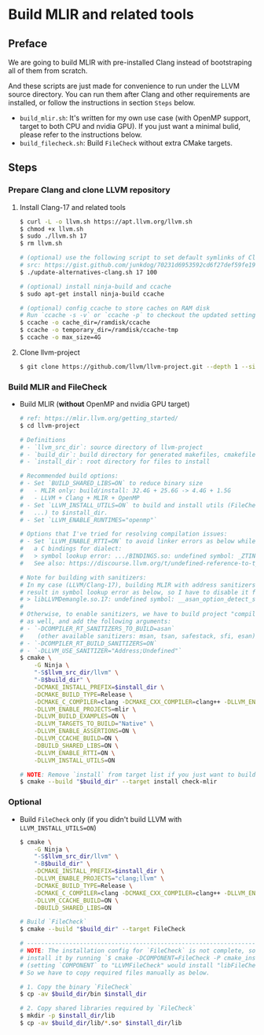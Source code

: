 # Build MLIR and related tools
## Preface
We are going to build MLIR with pre-installed Clang instead of bootstraping all
of them from scratch.

And these scripts are just made for convenience to run under the LLVM source
directory. You can run them after Clang and other requirements are installed,
or follow the instructions in section `Steps` below.
- `build_mlir.sh`: It's written for my own use case (with OpenMP support,
    target to both CPU and nvidia GPU). If you just want a minimal bulid,
    please refer to the instructions below.
- `build_filecheck.sh`: Build `FileCheck` without extra CMake targets.

## Steps
### Prepare Clang and clone LLVM repository
1. Install Clang-17 and related tools
    ```bash
    $ curl -L -o llvm.sh https://apt.llvm.org/llvm.sh
    $ chmod +x llvm.sh
    $ sudo ./llvm.sh 17
    $ rm llvm.sh

    # (optional) use the following script to set default symlinks of Clang tools
    # src: https://gist.github.com/junkdog/70231d6953592cd6f27def59fe19e50d
    $ ./update-alternatives-clang.sh 17 100

    # (optional) install ninja-build and ccache
    $ sudo apt-get install ninja-build ccache

    # (optional) config ccache to store caches on RAM disk
    # Run `ccache -s -v` or `ccache -p` to checkout the updated settings
    $ ccache -o cache_dir=/ramdisk/ccache
    $ ccache -o temporary_dir=/ramdisk/ccache-tmp
    $ ccache -o max_size=4G
    ```
2. Clone llvm-project
    ```bash
    $ git clone https://github.com/llvm/llvm-project.git --depth 1 --single-branch --branch release/17.x
    ```

### Build MLIR and FileCheck
- Build MLIR (**without** OpenMP and nvidia GPU target)
    ```bash
    # ref: https://mlir.llvm.org/getting_started/
    $ cd llvm-project

    # Definitions
    # - `llvm_src_dir`: source directory of llvm-project
    # - `build_dir`: build directory for generated makefiles, cmakefiles, ... etc
    # - `install_dir`: root directory for files to install

    # Recommended build options:
    # - Set `BUILD_SHARED_LIBS=ON` to reduce binary size
    #   - MLIR only: build/install: 32.4G + 25.6G -> 4.4G + 1.5G
    #   - LLVM + Clang + MLIR + OpenMP
    # - Set `LLVM_INSTALL_UTILS=ON` to build and install utils (FileCheck, not,
    #   ...) to $install_dir.
    # - Set `LLVM_ENABLE_RUNTIMES="openmp"`

    # Options that I've tried for resolving compilation issues:
    # - Set `LLVM_ENABLE_RTTI=ON` to avoid linker errors as below while building
    #   a C bindings for dialect:
    #   > symbol lookup error: .../BINDINGS.so: undefined symbol: _ZTIN4mlir7DialectE
    #   See also: https://discourse.llvm.org/t/undefined-reference-to-typeinfo-for-llvm-genericoptionvalue/71526

    # Note for building with sanitizers:
    # In my case (LLVM/Clang-17), building MLIR with address sanitizers would
    # result in symbol lookup error as below, so I have to disable it for now.
    # > libLLVMDemangle.so.17: undefined symbol: __asan_option_detect_stack_use_after_return
    #
    # Otherwise, to enable sanitizers, we have to build project "compiler-rt"
    # as well, and add the following arguments:
    # - `-DCOMPILER_RT_SANITIZERS_TO_BUILD=asan`
    #    (other available sanitizers: msan, tsan, safestack, sfi, esan)
    # - `-DCOMPILER_RT_BUILD_SANITIZERS=ON`
    # - `-DLLVM_USE_SANITIZER="Address;Undefined"`
    $ cmake \
        -G Ninja \
        "-S$llvm_src_dir/llvm" \
        "-B$build_dir" \
        -DCMAKE_INSTALL_PREFIX=$install_dir \
        -DCMAKE_BUILD_TYPE=Release \
        -DCMAKE_C_COMPILER=clang -DCMAKE_CXX_COMPILER=clang++ -DLLVM_ENABLE_LLD=ON \
        -DLLVM_ENABLE_PROJECTS=mlir \
        -DLLVM_BUILD_EXAMPLES=ON \
        -DLLVM_TARGETS_TO_BUILD="Native" \
        -DLLVM_ENABLE_ASSERTIONS=ON \
        -DLLVM_CCACHE_BUILD=ON \
        -DBUILD_SHARED_LIBS=ON \
        -DLLVM_ENABLE_RTTI=ON \
        -DLLVM_INSTALL_UTILS=ON

    # NOTE: Remove `install` from target list if you just want to build examples
    $ cmake --build "$build_dir" --target install check-mlir
    ```

### Optional
- Build `FileCheck` only (if you didn't build LLVM with `LLVM_INSTALL_UTILS=ON`)
    ```bash
    $ cmake \
        -G Ninja \
        "-S$llvm_src_dir/llvm" \
        "-B$build_dir" \
        -DCMAKE_INSTALL_PREFIX=$install_dir \
        -DLLVM_ENABLE_PROJECTS="clang;llvm" \
        -DCMAKE_BUILD_TYPE=Release \
        -DCMAKE_C_COMPILER=clang -DCMAKE_CXX_COMPILER=clang++ -DLLVM_ENABLE_LLD=ON \
        -DLLVM_CCACHE_BUILD=ON \
        -DBUILD_SHARED_LIBS=ON

    # Build `FileCheck`
    $ cmake --build "$build_dir" --target FileCheck

    # -------------------------------------------------------------------------
    # NOTE: The installation config for `FileCheck` is not complete, so we cannot
    # install it by running `$ cmake -DCOMPONENT=FileCheck -P cmake_install.cmake`.
    # (setting `COMPONENT` to "LLVMFileCheck" would install "libFileCheck.so" only)
    # So we have to copy required files manually as below.

    # 1. Copy the binary `FileCheck`
    $ cp -av $build_dir/bin $install_dir

    # 2. Copy shared libraries required by `FileCheck`
    $ mkdir -p $install_dir/lib
    $ cp -av $build_dir/lib/*.so* $install_dir/lib
    ```
